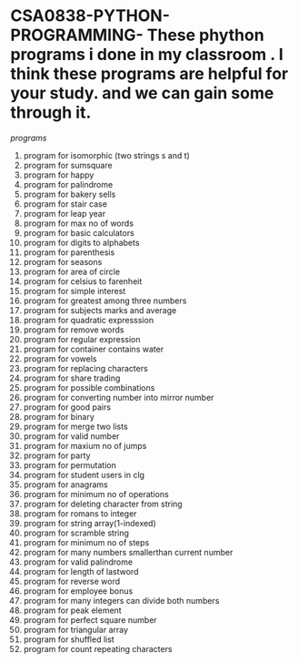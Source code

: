 # CSA0838-PYTHON-PROGRAMMING- These phython programs i done in my classroom . I think these programs are helpful for your study. and we can gain some through it. 
*programs*
1.  program for isomorphic (two strings s and t)
2.  program for sumsquare
3.  program for happy
4.  program for palindrome
5.  program for bakery sells
6.  program for stair case
7.  program for leap year
8.  program for max  no of words
9.  program for basic calculators
10. program for digits to alphabets
11. program for parenthesis
12. program for seasons
13. program for area of circle
14. program for celsius to farenheit
15. program for simple interest
16. program for greatest among three numbers
17. program for subjects marks and average
18. program for quadratic expresssion
19. program for remove words
20. program for regular expression
21. program for container contains water
22. program for vowels
23. program for replacing characters
24. program for share trading
25. program for possible combinations
26. program for converting number into mirror number
27. program for good pairs
28. program for binary
29. program for merge two lists
30. program for valid number
31. program for maxium no of jumps
32. program for party
33. program for permutation
34. program for student users in clg
34. program for anagrams 
35. program for minimum no of operations
36. program for deleting character from string
37. program for romans to integer
38. program for string array(1-indexed)
39. program for scramble string
40. program for minimum no of steps
41. program for many numbers smallerthan current number
42. program for valid palindrome
43. program for length of lastword
44. program for reverse word
45. program for employee bonus
46. program for many integers can divide both numbers
47. program for peak element
48. program for perfect square number
49. program for triangular array
50. program for shuffled list
51. program for count repeating characters
